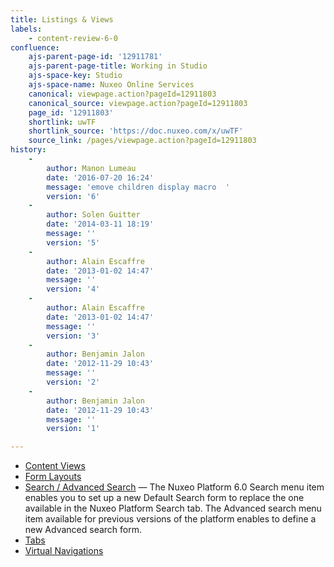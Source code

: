 ```yaml
---
title: Listings & Views
labels:
    - content-review-6-0
confluence:
    ajs-parent-page-id: '12911781'
    ajs-parent-page-title: Working in Studio
    ajs-space-key: Studio
    ajs-space-name: Nuxeo Online Services
    canonical: viewpage.action?pageId=12911803
    canonical_source: viewpage.action?pageId=12911803
    page_id: '12911803'
    shortlink: uwTF
    shortlink_source: 'https://doc.nuxeo.com/x/uwTF'
    source_link: /pages/viewpage.action?pageId=12911803
history:
    - 
        author: Manon Lumeau
        date: '2016-07-20 16:24'
        message: 'emove children display macro  '
        version: '6'
    - 
        author: Solen Guitter
        date: '2014-03-11 18:19'
        message: ''
        version: '5'
    - 
        author: Alain Escaffre
        date: '2013-01-02 14:47'
        message: ''
        version: '4'
    - 
        author: Alain Escaffre
        date: '2013-01-02 14:47'
        message: ''
        version: '3'
    - 
        author: Benjamin Jalon
        date: '2012-11-29 10:43'
        message: ''
        version: '2'
    - 
        author: Benjamin Jalon
        date: '2012-11-29 10:43'
        message: ''
        version: '1'

---
```

*   [Content Views](https://doc.nuxeo.com/display/Studio/Content+Views)
*   [Form Layouts](https://doc.nuxeo.com/display/Studio/Form+Layouts)
*   [Search / Advanced Search](https://doc.nuxeo.com/pages/viewpage.action?pageId=20517241)&nbsp;&mdash;&nbsp;<span class="smalltext">The Nuxeo Platform 6.0 Search menu item enables you to set up a new Default Search form to replace the one available in the Nuxeo Platform Search tab. The Advanced search menu item available for previous versions of the platform enables to define a new Advanced search form.</span>
*   [Tabs](https://doc.nuxeo.com/display/Studio/Tabs)
*   [Virtual Navigations](https://doc.nuxeo.com/display/Studio/Virtual+Navigations)